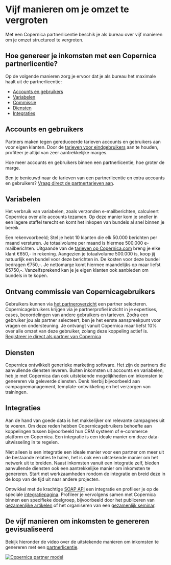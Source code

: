 # Vijf manieren om je omzet te vergroten

Met een Copernica partnerlicentie beschik je als bureau over vijf
manieren om je omzet structureel te vergroten.

Hoe genereer je inkomsten met een Copernica partnerlicentie?
------------------------------------------------------------

Op de volgende manieren zorg je ervoor dat je als bureau het maximale
haalt uit de partnerlicentie:

-   [Accounts en gebruikers](#accounts-en-gebruikers)
-   [Variabelen](#variabelen)
-   [Commissie](#ontvang-commissie-van-copernicagebruikers)
-   [Diensten](#diensten)
-   [Integraties](#integraties)

Accounts en gebruikers
----------------------

Partners maken tegen gereduceerde tarieven accounts en gebruikers aan
voor eigen klanten. Door de [tarieven voor
eindgebruikers](http://www.copernica.com/nl/tarieven "Tarieven") aan te
houden, profiteer je altijd van zeer aantrekkelijke marges.

Hoe meer accounts en gebruikers binnen een partnerlicentie, hoe groter
de marge.

Ben je benieuwd naar de tarieven van een partnerlicentie en extra
accounts en gebruikers? [Vraag direct de partnertarieven
aan](http://www.copernica.com/nl/partners/vraag-partnerprijzen-aan "Partnertarieven aanvragen").

Variabelen
----------

Het verbruik van variabelen, zoals verzonden e-mailberichten, calculeert
Copernica over alle accounts tezamen. Op deze manier kom je sneller in
een lagere staffel terecht en komt het inkopen van bundels al snel
binnen je bereik.

Een rekenvoorbeeld; Stel je hebt 10 klanten die elk 50.000 berichten per
maand versturen. Je totaalvolume per maand is hiermee 500.000
e-mailberichten. Uitgaande van de [tarieven op
Copernica.com](http://www.copernica.com/nl/tarieven "tarieven") breng je
elke klant €650,- in rekening. Aangezien je totaalvolume 500.000 is,
koop jij natuurlijk een bundel voor deze berichten in. De kosten voor
deze bundel bedragen €750,-. Je nettomarge komt hiermee maandelijks op
maar liefst €5750,-. Vanzelfsprekend kan je je eigen klanten ook
aanbieden om bundels in te kopen.

Ontvang commissie van Copernicagebruikers
-----------------------------------------

Gebruikers kunnen via [het
partneroverzicht](./vind-een-partner.md "Partneroverzicht")
een partner selecteren. Copernicagebruikers krijgen via je
partnerprofiel inzicht in je expertises, cases, beoordelingen van andere
gebruikers en tarieven. Zodra een gebruiker jou als partner selecteert,
ben je het eerste aanspreekpunt voor vragen en ondersteuning. Je
ontvangt vanuit Copernica maar liefst 10% over alle omzet van deze
gebruiker, zolang deze koppeling actief is. [Registreer je direct als
partner van Copernica](./get-the-most-out-of-the-partner-license.md "Registreer je als Copernica partner")

Diensten
--------

Copernica ontwikkelt generieke marketing software. Het zijn de partners
die aanvullende diensten leveren. Buiten inkomsten uit accounts en
variabelen, heb je met Copernica dan ook uitstekende mogelijkheden om
inkomsten te genereren via geleverde diensten. Denk hierbij bijvoorbeeld
aan campagnemanagement, template-ontwikkeling en het verzorgen van
trainingen.

Integraties
-----------

Aan de hand van goede data is het makkelijker om relevante campagnes uit
te voeren. Om deze reden hebben Copernicagebruikers behoefte aan
koppelingen tussen bijvoorbeeld hun CRM systeem of e-commerce platform
en Copernica. Een integratie is een ideale manier om deze
data-uitwisseling in te regelen.

Niet alleen is een integratie een ideale manier voor een partner om meer
uit de bestaande relaties te halen, het is ook een uitstekende manier om
het netwerk uit te breiden. Naast inkomsten vanuit een integratie zelf,
bieden aanvullende diensten ook een aantrekkelijke manier om inkomsten
te genereren. Start met werkzaamheden rondom de integratie en breid deze
in de loop van de tijd uit naar andere projecten.

Ontwikkel met de krachtige [SOAP API](./soap-api-documentation.md "SOAP API")
een integratie en profileer je op de speciale
[integratiepagina](./integrations.md "Integraties").
Profileer je vervolgens samen met Copernica binnen een specifieke
doelgroep, bijvoorbeeld door het publiceren van [gezamenlijke
artikelen](./get-the-most-out-of-the-partner-license.md "Gezamenlijke artikelen publiceren")
of het organiseren van een [gezamenlijk
seminar](./get-the-most-out-of-the-partner-license.md "Gezamenlijk seminar organiseren").

De vijf manieren om inkomsten te genereren gevisualiseerd
---------------------------------------------------------

Bekijk hieronder de video over de uitstekende manieren om inkomsten te
genereren met een
[partnerlicentie](http://www.copernica.com/nl/copernica-proberen "Gratis proberen").

[![Copernica partner
model](../images/en-partner-model-video.png)](http://www.youtube.com/watch?v=sMiGq-CKXSc "Bekijk de video over het partner model")
